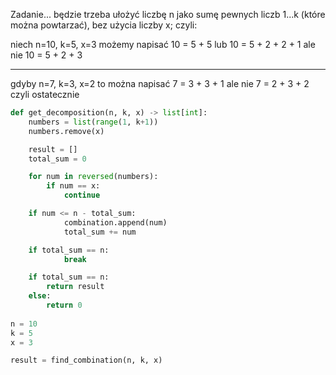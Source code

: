 Zadanie... będzie trzeba ułożyć liczbę n jako sumę pewnych liczb 1...k (które można powtarzać), bez użycia liczby x; czyli:

niech n=10, k=5, x=3
możemy napisać 10 = 5 + 5
lub 10 = 5 + 2 + 2 + 1
ale nie 10 = 5 + 2 + 3

---
gdyby n=7, k=3, x=2
to można napisać 7 = 3 + 3 + 1
ale nie 7 = 2 + 3 + 2
czyli ostatecznie

```py
def get_decomposition(n, k, x) -> list[int]:
    numbers = list(range(1, k+1))
    numbers.remove(x)

    result = []
    total_sum = 0

    for num in reversed(numbers):
        if num == x:
            continue

    if num <= n - total_sum:
            combination.append(num)
            total_sum += num

    if total_sum == n:
            break    

    if total_sum == n:
        return result
    else:
        return 0    
                       
n = 10
k = 5
x = 3

result = find_combination(n, k, x)

```
